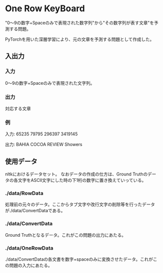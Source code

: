 # One Row KeyBoard
"0〜9の数字+Spaceのみで表現された数字列"から"その数字列が表す文章"を予測する問題。

PyTorchを用いた深層学習により、元の文章を予測する問題として作成した。

## 入出力
### 入力
0〜9の数字+Spaceのみで表現された文字列。

### 出力
対応する文章

### 例
入力: 65235 79795 296397 3419145

出力: BAHIA COCOA REVIEW Showers

## 使用データ
nltkにおけるデータセット。
なおデータの作成の仕方は、Ground Truthのデータの各文字をASCII文字にした時の下1桁の数字に置き換えていっている。
### ./data/RowData
処理前の元々のデータ。ここからタブ文字や改行文字の削除等を行ったデータが./data/ConvertDataである。
### ./data/ConvertData
Ground Truthとなるデータ。これがこの問題の出力にあたる。
### ./data/OneRowData
./data/ConvertDataの各文書を数字+spaceのみに変換させたデータ。これがこの問題の入力にあたる。

